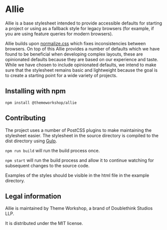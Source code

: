 # Allie

Allie is a base stylesheet intended to provide accessible defaults for starting a project or using as a fallback style for legacy browsers (for example, if you are using feature queries for modern browsers).

Allie builds upon [normalize.css](https://necolas.github.io/normalize.css/) which fixes inconsistencies between browsers. On top of this Allie provides a number of defaults which we have found to be beneficial when developing complex layouts, these are opinionated defaults because they are based on our experience and taste. While we have chosen to include opinionated defaults, we intend to make sure that the stylesheet remains basic and lightweight because the goal is to create a starting point for a wide variety of projects.

## Installing with npm

`npm install @themeworkshop/allie`

## Contributing

The project uses a number of PostCSS plugins to make maintaining the stylesheet easier.
The stylesheet in the source directory is compiled to the dist directory using [Gulp](https://gulpjs.com/).

`npm run build` will run the build process once.

`npm start` will run the build process and allow it to continue watching for subsequent changes to the source code.

Examples of the styles should be visible in the html file in the example directory.

## Legal information

Allie is maintained by Theme Workshop, a brand of Doublethink Studios LLP.

It is distributed under the MIT license.
